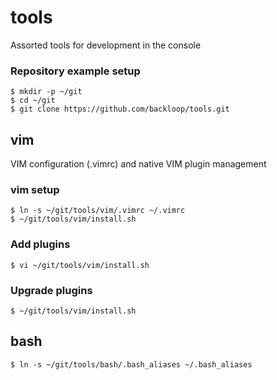 # tools
Assorted tools for development in the console

### Repository example setup 
```
$ mkdir -p ~/git
$ cd ~/git
$ git clone https://github.com/backloop/tools.git
```

## vim 
VIM configuration (.vimrc) and native VIM plugin management

### vim setup
```
$ ln -s ~/git/tools/vim/.vimrc ~/.vimrc
$ ~/git/tools/vim/install.sh
```

### Add plugins
```
$ vi ~/git/tools/vim/install.sh
```

### Upgrade plugins
```
$ ~/git/tools/vim/install.sh
```

## bash
```
$ ln -s ~/git/tools/bash/.bash_aliases ~/.bash_aliases
```
